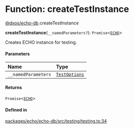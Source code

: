 # Function: createTestInstance

[@dxos/echo-db](../modules/dxos_echo_db.md).createTestInstance

**createTestInstance**(`__namedParameters?`): `Promise`<[`ECHO`](../classes/dxos_echo_db.ECHO.md)\>

Creates ECHO instance for testing.

#### Parameters

| Name | Type |
| :------ | :------ |
| `__namedParameters` | [`TestOptions`](../interfaces/dxos_echo_db.TestOptions.md) |

#### Returns

`Promise`<[`ECHO`](../classes/dxos_echo_db.ECHO.md)\>

#### Defined in

[packages/echo/echo-db/src/testing/testing.ts:34](https://github.com/dxos/dxos/blob/db8188dae/packages/echo/echo-db/src/testing/testing.ts#L34)
